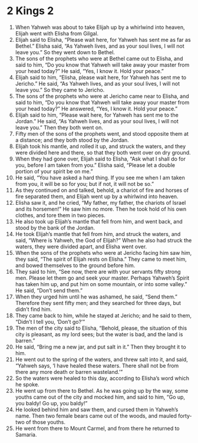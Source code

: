 ﻿
# 2 Kings 2
1. When Yahweh was about to take Elijah up by a whirlwind into heaven, Elijah went with Elisha from Gilgal. 
2. Elijah said to Elisha, “Please wait here, for Yahweh has sent me as far as Bethel.” Elisha said, “As Yahweh lives, and as your soul lives, I will not leave you.” So they went down to Bethel. 
3. The sons of the prophets who were at Bethel came out to Elisha, and said to him, “Do you know that Yahweh will take away your master from your head today?” He said, “Yes, I know it. Hold your peace.” 
4. Elijah said to him, “Elisha, please wait here, for Yahweh has sent me to Jericho.” He said, “As Yahweh lives, and as your soul lives, I will not leave you.” So they came to Jericho. 
5. The sons of the prophets who were at Jericho came near to Elisha, and said to him, “Do you know that Yahweh will take away your master from your head today?” He answered, “Yes, I know it. Hold your peace.” 
6. Elijah said to him, “Please wait here, for Yahweh has sent me to the Jordan.” He said, “As Yahweh lives, and as your soul lives, I will not leave you.” Then they both went on. 
7. Fifty men of the sons of the prophets went, and stood opposite them at a distance; and they both stood by the Jordan. 
8. Elijah took his mantle, and rolled it up, and struck the waters, and they were divided here and there, so that they both went over on dry ground. 
9. When they had gone over, Elijah said to Elisha, “Ask what I shall do for you, before I am taken from you.” Elisha said, “Please let a double portion of your spirit be on me.” 
10. He said, “You have asked a hard thing. If you see me when I am taken from you, it will be so for you; but if not, it will not be so.” 
11. As they continued on and talked, behold, a chariot of fire and horses of fire separated them, and Elijah went up by a whirlwind into heaven. 
12. Elisha saw it, and he cried, “My father, my father, the chariots of Israel and its horsemen!” He saw him no more. Then he took hold of his own clothes, and tore them in two pieces. 
13. He also took up Elijah’s mantle that fell from him, and went back, and stood by the bank of the Jordan. 
14. He took Elijah’s mantle that fell from him, and struck the waters, and said, “Where is Yahweh, the God of Elijah?” When he also had struck the waters, they were divided apart, and Elisha went over. 
15. When the sons of the prophets who were at Jericho facing him saw him, they said, “The spirit of Elijah rests on Elisha.” They came to meet him, and bowed themselves to the ground before him. 
16. They said to him, “See now, there are with your servants fifty strong men. Please let them go and seek your master. Perhaps Yahweh’s Spirit has taken him up, and put him on some mountain, or into some valley.” He said, “Don’t send them.” 
17. When they urged him until he was ashamed, he said, “Send them.” Therefore they sent fifty men; and they searched for three days, but didn’t find him. 
18. They came back to him, while he stayed at Jericho; and he said to them, “Didn’t I tell you, ‘Don’t go?’” 
19. The men of the city said to Elisha, “Behold, please, the situation of this city is pleasant, as my lord sees; but the water is bad, and the land is barren.” 
20. He said, “Bring me a new jar, and put salt in it.” Then they brought it to him. 
21. He went out to the spring of the waters, and threw salt into it, and said, “Yahweh says, ‘I have healed these waters. There shall not be from there any more death or barren wasteland.’” 
22. So the waters were healed to this day, according to Elisha’s word which he spoke. 
23. He went up from there to Bethel. As he was going up by the way, some youths came out of the city and mocked him, and said to him, “Go up, you baldy! Go up, you baldy!” 
24. He looked behind him and saw them, and cursed them in Yahweh’s name. Then two female bears came out of the woods, and mauled forty-two of those youths. 
25. He went from there to Mount Carmel, and from there he returned to Samaria. 

